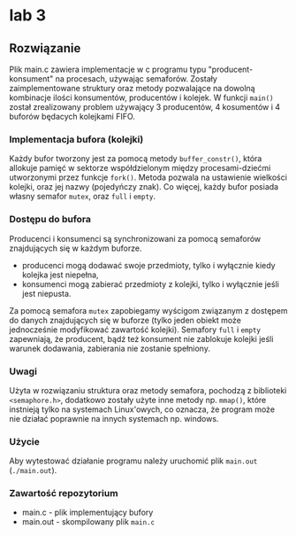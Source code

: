 # lab 3

## Rozwiązanie
Plik main.c zawiera implementacje w c programu typu "producent-konsument" na procesach, używając semaforów. Zostały zaimplementowane struktury oraz metody pozwalające na dowolną kombinacje ilości konsumentów, producentów i kolejek. W funkcji `main()` został zrealizowany problem używający 3 producentów, 4 kosumentów i 4 buforów będacych kolejkami FIFO.


### Implementacja bufora (kolejki)
Każdy bufor tworzony jest za pomocą metody `buffer_constr()`, która allokuje pamięć w sektorze współdzielonym między procesami-dziećmi utworzonymi przez funkcje `fork()`. Metoda pozwala na ustawienie wielkości kolejki, oraz jej nazwy (pojedyńczy znak). Co więcej, każdy bufor posiada własny semafor `mutex`, oraz `full` i `empty`.


### Dostępu do bufora
Producenci i konsumenci są synchronizowani za pomocą semaforów znajdujących się w każdym buforze.
 - producenci mogą dodawać swoje przedmioty, tylko i wyłącznie kiedy kolejka jest niepełna,
 - konsumenci mogą zabierać przedmioty z kolejki, tylko i wyłącznie jeśli jest niepusta.

Za pomocą semafora `mutex` zapobiegamy wyścigom związanym z dostępem do danych znajdujących się w buforze (tylko jeden obiekt może jednocześnie modyfikować zawartość kolejki). Semafory `full` i `empty` zapewniają, że producent, bądź też konsument nie zablokuje kolejki jeśli warunek dodawania, zabierania nie zostanie spełniony. 


### Uwagi
Użyta w rozwiązaniu struktura oraz metody semafora, pochodzą z biblioteki `<semaphore.h>`, dodatkowo zostały użyte inne metody np. `mmap()`, które instnieją tylko na systemach Linux'owych, co oznacza, że program może nie działać poprawnie na innych systemach np. windows. 

### Użycie
Aby wytestować działanie programu należy uruchomić plik `main.out` (`./main.out`).


### Zawartość repozytorium
 - main.c - plik implementujący bufory
 - main.out - skompilowany plik `main.c`